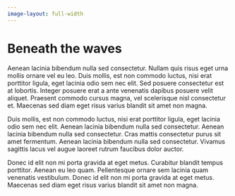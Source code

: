 ```yaml
---
image-layout: full-width
---
```


# Beneath the waves

Aenean lacinia bibendum nulla sed consectetur. Nullam quis risus eget urna
mollis ornare vel eu leo. Duis mollis, est non commodo luctus, nisi erat
porttitor ligula, eget lacinia odio sem nec elit. Sed posuere consectetur est at
lobortis. Integer posuere erat a ante venenatis dapibus posuere velit aliquet.
Praesent commodo cursus magna, vel scelerisque nisl consectetur et. Maecenas sed
diam eget risus varius blandit sit amet non magna.

Duis mollis, est non commodo luctus, nisi erat porttitor ligula, eget lacinia
odio sem nec elit. Aenean lacinia bibendum nulla sed consectetur. Aenean lacinia
bibendum nulla sed consectetur. Cras mattis consectetur purus sit amet
fermentum. Aenean lacinia bibendum nulla sed consectetur. Vivamus sagittis lacus
vel augue laoreet rutrum faucibus dolor auctor.

Donec id elit non mi porta gravida at eget metus. Curabitur blandit tempus
porttitor. Aenean eu leo quam. Pellentesque ornare sem lacinia quam venenatis
vestibulum. Donec id elit non mi porta gravida at eget metus. Maecenas sed diam
eget risus varius blandit sit amet non magna.
